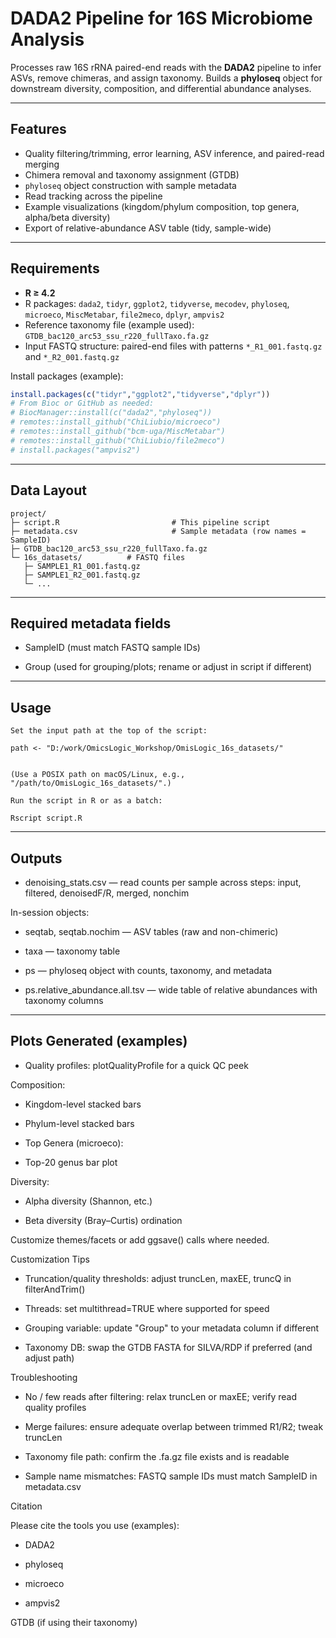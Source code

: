 # DADA2 Pipeline for 16S Microbiome Analysis

Processes raw 16S rRNA paired-end reads with the **DADA2** pipeline to infer ASVs, remove chimeras, and assign taxonomy. Builds a **phyloseq** object for downstream diversity, composition, and differential abundance analyses.

---

## Features
- Quality filtering/trimming, error learning, ASV inference, and paired-read merging
- Chimera removal and taxonomy assignment (GTDB)
- `phyloseq` object construction with sample metadata
- Read tracking across the pipeline
- Example visualizations (kingdom/phylum composition, top genera, alpha/beta diversity)
- Export of relative-abundance ASV table (tidy, sample-wide)

---

## Requirements

- **R ≥ 4.2**
- R packages: `dada2`, `tidyr`, `ggplot2`, `tidyverse`, `mecodev`, `phyloseq`, `microeco`, `MiscMetabar`, `file2meco`, `dplyr`, `ampvis2`
- Reference taxonomy file (example used):  
  `GTDB_bac120_arc53_ssu_r220_fullTaxo.fa.gz`
- Input FASTQ structure: paired-end files with patterns `*_R1_001.fastq.gz` and `*_R2_001.fastq.gz`

Install packages (example):
```r
install.packages(c("tidyr","ggplot2","tidyverse","dplyr"))
# From Bioc or GitHub as needed:
# BiocManager::install(c("dada2","phyloseq"))
# remotes::install_github("ChiLiubio/microeco")
# remotes::install_github("bcm-uga/MiscMetabar")
# remotes::install_github("ChiLiubio/file2meco")
# install.packages("ampvis2")
```
---
## Data Layout
```
project/
├─ script.R                         # This pipeline script
├─ metadata.csv                     # Sample metadata (row names = SampleID)
├─ GTDB_bac120_arc53_ssu_r220_fullTaxo.fa.gz
└─ 16s_datasets/          # FASTQ files
   ├─ SAMPLE1_R1_001.fastq.gz
   ├─ SAMPLE1_R2_001.fastq.gz
   └─ ...
```
---
## Required metadata fields

- SampleID (must match FASTQ sample IDs)

- Group (used for grouping/plots; rename or adjust in script if different)

---
## Usage
```
Set the input path at the top of the script:

path <- "D:/work/OmicsLogic_Workshop/OmisLogic_16s_datasets/"


(Use a POSIX path on macOS/Linux, e.g., "/path/to/OmisLogic_16s_datasets/".)

Run the script in R or as a batch:

Rscript script.R
```
---
## Outputs

- denoising_stats.csv — read counts per sample across steps: input, filtered, denoisedF/R, merged, nonchim

In-session objects:

- seqtab, seqtab.nochim — ASV tables (raw and non-chimeric)

- taxa — taxonomy table

- ps — phyloseq object with counts, taxonomy, and metadata

- ps.relative_abundance.all.tsv — wide table of relative abundances with taxonomy columns
---

## Plots Generated (examples)

- Quality profiles: plotQualityProfile for a quick QC peek

Composition:

- Kingdom-level stacked bars

- Phylum-level stacked bars

- Top Genera (microeco):

- Top-20 genus bar plot

Diversity:

- Alpha diversity (Shannon, etc.)

- Beta diversity (Bray–Curtis) ordination

Customize themes/facets or add ggsave() calls where needed.

Customization Tips

- Truncation/quality thresholds: adjust truncLen, maxEE, truncQ in filterAndTrim()

- Threads: set multithread=TRUE where supported for speed

- Grouping variable: update "Group" to your metadata column if different

- Taxonomy DB: swap the GTDB FASTA for SILVA/RDP if preferred (and adjust path)

Troubleshooting

- No / few reads after filtering: relax truncLen or maxEE; verify read quality profiles

- Merge failures: ensure adequate overlap between trimmed R1/R2; tweak truncLen

- Taxonomy file path: confirm the .fa.gz file exists and is readable

- Sample name mismatches: FASTQ sample IDs must match SampleID in metadata.csv

Citation

Please cite the tools you use (examples):

- DADA2

- phyloseq

- microeco

- ampvis2

GTDB (if using their taxonomy)
